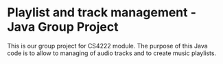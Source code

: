 # Playlist and track management - Java Group Project
This is our group project for CS4222 module. The purpose of this Java code is to allow to managing of audio tracks and to create music playlists.